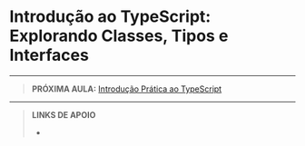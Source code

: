 # Introdução ao TypeScript: Explorando Classes, Tipos e Interfaces





---

> **PRÓXIMA AULA:** [Introdução Prática ao TypeScript](../18-introducao-pratica-typescript)

---

> **LINKS DE APOIO**
>
> - []()
